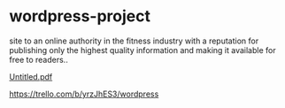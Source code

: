 
# wordpress-project
site to an online authority in the fitness industry 
with a reputation for publishing only the highest quality information 
and making it available for free to readers..


[Untitled.pdf](https://github.com/omaralomarii/wordpress-project/files/9508357/Untitled.pdf)

https://trello.com/b/yrzJhES3/wordpress
